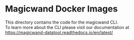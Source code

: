 # Magicwand Docker Images

This directory contains the code for the magicwand CLI.  
To learn more about the CLI please visit our documentation at https://magicwand-datatool.readthedocs.io/en/latest/
